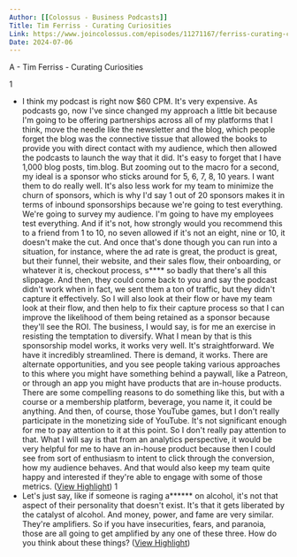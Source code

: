 ```yaml
---
Author: [[Colossus - Business Podcasts]]
Title: Tim Ferriss - Curating Curiosities
Link: https://www.joincolossus.com/episodes/11271167/ferriss-curating-curiosities?tab=transcript
Date: 2024-07-06
---
```

A - Tim Ferriss - Curating Curiosities

1
- I think my podcast is right now $60 CPM. It's very expensive. As podcasts go, now I've since changed my approach a little bit because I'm going to be offering partnerships across all of my platforms that I think, move the needle like the newsletter and the blog, which people forget the blog was the connective tissue that allowed the books to provide you with direct contact with my audience, which then allowed the podcasts to launch the way that it did. It's easy to forget that I have 1,000 blog posts, tim.blog.
  But zooming out to the macro for a second, my ideal is a sponsor who sticks around for 5, 6, 7, 8, 10 years. I want them to do really well. It's also less work for my team to minimize the churn of sponsors, which is why I'd say 1 out of 20 sponsors makes it in terms of inbound sponsorships because we're going to test everything. We're going to survey my audience. I'm going to have my employees test everything.
  And if it's not, how strongly would you recommend this to a friend from 1 to 10, no seven allowed if it's not an eight, nine or 10, it doesn't make the cut. And once that's done though you can run into a situation, for instance, where the ad rate is great, the product is great, but their funnel, their website, and their sales flow, their onboarding, or whatever it is, checkout process, s**** so badly that there's all this slippage.
  And then, they could come back to you and say the podcast didn't work when in fact, we sent them a ton of traffic, but they didn't capture it effectively. So I will also look at their flow or have my team look at their flow, and then help to fix their capture process so that I can improve the likelihood of them being retained as a sponsor because they'll see the ROI.
  The business, I would say, is for me an exercise in resisting the temptation to diversify. What I mean by that is this sponsorship model works, it works very well. It's straightforward. We have it incredibly streamlined. There is demand, it works. There are alternate opportunities, and you see people taking various approaches to this where you might have something behind a paywall, like a Patreon, or through an app you might have products that are in-house products.
  There are some compelling reasons to do something like this, but with a course or a membership platform, beverage, you name it, it could be anything. And then, of course, those YouTube games, but I don't really participate in the monetizing side of YouTube. It's not significant enough for me to pay attention to it at this point. So I don't really pay attention to that.
  What I will say is that from an analytics perspective, it would be very helpful for me to have an in-house product because then I could see from sort of enthusiasm to intent to click through the conversion, how my audience behaves. And that would also keep my team quite happy and interested if they're able to engage with some of those metrics. ([View Highlight](https://read.readwise.io/read/01hvm7xxpk3pw88bxkf2avvgg6))
1
- Let's just say, like if someone is raging a****** on alcohol, it's not that aspect of their personality that doesn't exist. It's that it gets liberated by the catalyst of alcohol. And money, power, and fame are very similar. They're amplifiers. So if you have insecurities, fears, and paranoia, those are all going to get amplified by any one of these three. How do you think about these things? ([View Highlight](https://read.readwise.io/read/01hvm8g2kcwny71jjenn9ecqvm))
